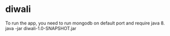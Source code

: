 # diwali

To run the app, you need to run mongodb on default port and require java 8.
java -jar diwali-1.0-SNAPSHOT.jar
